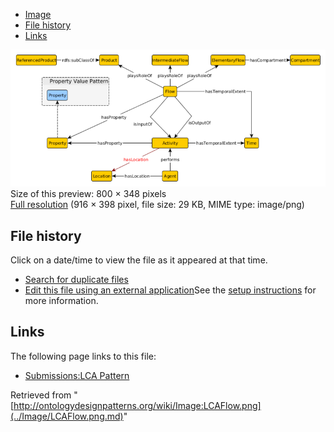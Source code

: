* [Image](../Image/LCAFlow.png.md#file)
* [File history](../Image/LCAFlow.png.md#filehistory)
* [Links](../Image/LCAFlow.png.md#filelinks)

[![Image:LCAFlow.png](../images/thumb/4/4b/LCAFlow.png/800px-LCAFlow.png)](../../images/4/4b/LCAFlow.png)  
Size of this preview: 800 × 348 pixels  
[Full resolution](../../images/4/4b/LCAFlow.png)‎ (916 × 398 pixel, file size: 29 KB, MIME type: image/png)

## File history

Click on a date/time to view the file as it appeared at that time.



  
* [Search for duplicate files](http://ontologydesignpatterns.org/wiki/Special:FileDuplicateSearch/LCAFlow.png "Special:FileDuplicateSearch/LCAFlow.png")
* [Edit this file using an external application](http://ontologydesignpatterns.org/wiki/index.php?title=Image:LCAFlow.png&action=edit&externaledit=true&mode=file "Image:LCAFlow.png")See the [setup instructions](http://www.mediawiki.org/wiki/Manual:External_editors "http://www.mediawiki.org/wiki/Manual:External_editors") for more information.

## Links



The following page links to this file:


* [Submissions:LCA Pattern](../Submissions/LCA_Pattern.md "Submissions:LCA Pattern")


Retrieved from "[http://ontologydesignpatterns.org/wiki/Image:LCAFlow.png](../Image/LCAFlow.png.md)"